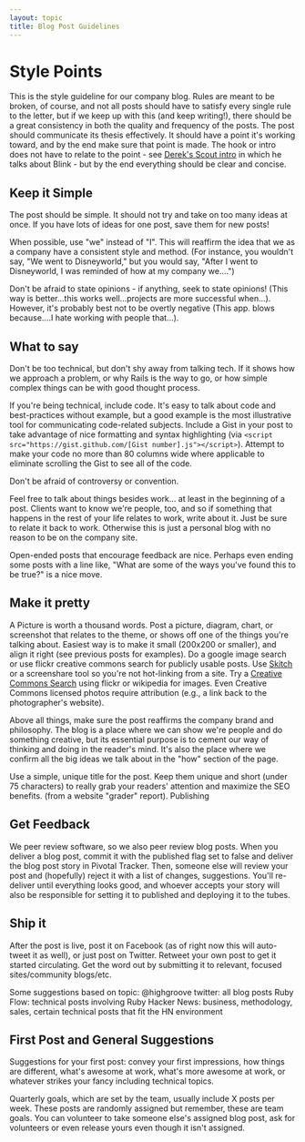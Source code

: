 ```yaml
---
layout: topic
title: Blog Post Guidelines
---
```


Style Points
============

This is the style guideline for our company blog. Rules are meant to be broken, of course, and not all posts should have to satisfy every single rule to the letter, but if we keep up with this (and keep writing!), there should be a great consistency in both the quality and frequency of the posts. The post should communicate its thesis effectively. It should have a point it's working toward, and by the end make sure that point is made. The hook or intro does not have to relate to the point - see [Derek's Scout intro](http://highgroove.com/articles/2008/01/22/web-app-service-plan-subscriptions.html) in which he talks about Blink - but by the end everything should be clear and concise.


## Keep it Simple

The post should be simple. It should not try and take on too many ideas at once. If you have lots of ideas for one post, save them for new posts!

When possible, use "we" instead of "I". This will reaffirm the idea that we as a company have a consistent style and method. (For instance, you wouldn't say, "We went to Disneyworld," but you would say, "After I went to Disneyworld, I was reminded of how at my company we....")

Don't be afraid to state opinions - if anything, seek to state opinions! (This way is better...this works well...projects are more successful when...). However, it's probably best not to be overtly negative (This app. blows because....I hate working with people that...).

## What to say

Don't be too technical, but don't shy away from talking tech. If it shows how we approach a problem, or why Rails is the way to go, or how simple complex things can be with good thought process.

If you're being technical, include code. It's easy to talk about code and best-practices without example, but a good example is the most illustrative tool for communicating code-related subjects. Include a Gist in your post to take advantage of nice formatting and syntax highlighting (via `<script src="https://gist.github.com/[Gist number].js"></script>`). Attempt to make your code no more than 80 columns wide where applicable to eliminate scrolling the Gist to see all of the code.

Don't be afraid of controversy or convention.

Feel free to talk about things besides work... at least in the beginning of a post. Clients want to know we're people, too, and so if something that happens in the rest of your life relates to work, write about it. Just be sure to relate it back to work. Otherwise this is just a personal blog with no reason to be on the company site.

Open-ended posts that encourage feedback are nice. Perhaps even ending some posts with a line like, "What are some of the ways you've found this to be true?" is a nice move.


## Make it pretty

A Picture is worth a thousand words. Post a picture, diagram, chart, or screenshot that relates to the theme, or shows off one of the things you're talking about. Easiest way is to make it small (200x200 or smaller), and align it right (see previous posts for examples). Do a google image search or use flickr creative commons search for publicly usable posts. Use [Skitch](http://skitch.com/) or a screenshare tool so you're not hot-linking from a site. Try a [Creative Commons Search](http://search.creativecommons.org/) using flickr or wikipedia for images. Even Creative Commons licensed photos require attribution (e.g., a link back to the photographer's website).

Above all things, make sure the post reaffirms the company brand and philosophy. The blog is a place where we can show we're people and do something creative, but its essential purpose is to cement our way of thinking and doing in the reader's mind. It's also the place where we confirm all the big ideas we talk about in the "how" section of the page.

Use a simple, unique title for the post.  Keep them unique and short (under 75 characters) to really grab your readers' attention and maximize the SEO benefits.  (from a website "grader" report).
Publishing

## Get Feedback

We peer review software, so we also peer review blog posts. When you deliver a blog post, commit it with the published flag set to false and deliver the blog post story in Pivotal Tracker. Then, someone else will review your post and (hopefully) reject it with a list of changes, suggestions. You'll re-deliver until everything looks good, and whoever accepts your story will also be responsible for setting it to published and deploying it to the tubes. 


## Ship it

After the post is live, post it on Facebook (as of right now this will auto-tweet it as well), or just post on Twitter.  Retweet your own post to get it started circulating.  Get the word out by submitting it to relevant, focused sites/community blogs/etc.

Some suggestions based on topic:
@highgroove twitter: all blog posts
Ruby Flow: technical posts involving Ruby
Hacker News: business, methodology, sales, certain technical posts that fit the HN environment

## First Post and General Suggestions

Suggestions for your first post: convey your first impressions, how things are different, what's awesome at work, what's more awesome at work, or whatever strikes your fancy including technical topics.

Quarterly goals, which are set by the team, usually include X posts per week.  These posts are randomly assigned but remember, these are team goals.  You can volunteer to take someone else's assigned blog post, ask for volunteers or even release yours even though it isn't assigned.